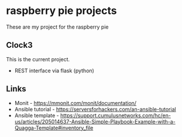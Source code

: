 # raspberry pie projects
These are my project for the raspberry pie
## Clock3
This is the current project.
- REST interface via flask  (python)

## Links
* Monit - https://mmonit.com/monit/documentation/
* Ansible tutorial - https://serversforhackers.com/an-ansible-tutorial
* Ansible template - https://support.cumulusnetworks.com/hc/en-us/articles/205014637-Ansible-Simple-Playbook-Example-with-a-Quagga-Template#inventory_file